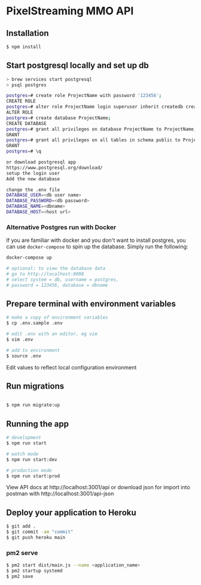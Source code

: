 # PixelStreaming MMO API

## Installation

```bash
$ npm install
```

## Start postgresql locally and set up db

```bash
> brew services start postgresql
> psql postgres

postgres=# create role ProjectName with password '123456';
CREATE ROLE
postgres=# alter role ProjectName login superuser inherit createdb createrole replication;
ALTER ROLE
postgres=# create database ProjectName;
CREATE DATABASE
postgres=# grant all privileges on database ProjectName to ProjectName;
GRANT
postgres=# grant all privileges on all tables in schema public to ProjectName;
GRANT
postgres=# \q

or download postgresql app
https://www.postgresql.org/download/
setup the login user
Add the new database

change the .env file
DATABASE_USER=<db user name>
DATABASE_PASSWORD=<db password>
DATABASE_NAME=<dbname>
DATABASE_HOST=<host url>

```

### Alternative Postgres run with Docker

If you are familiar with docker and you don't want to install postgres, you can use `docker-compose` to spin up the database. Simply run the following:

```bash
docker-compose up

# optional: to view the database data
# go to http://localhost:8098
# select system = db, username = postgres,
# password = 123456, database = dbname
```

## Prepare terminal with environment variables

```bash
# make a copy of environment variables
$ cp .env.sample .env

# edit .env with an editor, eg vim
$ vim .env

# add to environment
$ source .env
```

Edit values to reflect local configuration environment

## Run migrations

```bash

$ npm run migrate:up
```

## Running the app

```bash
# development
$ npm run start

# watch mode
$ npm run start:dev

# production mode
$ npm run start:prod
```

View API docs at http://localhost:3001/api or download json for import into postman with
http://localhost:3001/api-json

## Deploy your application to Heroku

```bash
$ git add .
$ git commit -am "commit"
$ git push heroku main
```

### pm2 serve

```bash
$ pm2 start dist/main.js --name <application_name>
$ pm2 startup systemd
$ pm2 save
```
